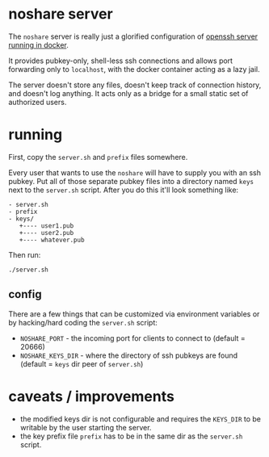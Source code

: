 # noshare server

The `noshare` server is really just a glorified configuration of
[openssh server running in docker](https://hub.docker.com/r/linuxserver/openssh-server).

It provides pubkey-only, shell-less ssh connections and allows port forwarding
only to `localhost`, with the docker container acting as a lazy jail.

The server doesn't store any files, doesn't keep track of connection history,
and doesn't log anything. It acts only as a bridge for a small static set of
authorized users.

# running

First, copy the `server.sh` and `prefix` files somewhere.

Every user that wants to use the `noshare` will have to supply you with
an ssh pubkey. Put all of those separate pubkey files into a directory named `keys`
next to the `server.sh` script. After you do this it'll look something like:


```
- server.sh
- prefix
- keys/
   +---- user1.pub
   +---- user2.pub
   +---- whatever.pub
```

Then run:

```
./server.sh
```

## config

There are a few things that can be customized via environment
variables or by hacking/hard coding the `server.sh` script:

* `NOSHARE_PORT` - the incoming port for clients to connect to (default = 20666)
* `NOSHARE_KEYS_DIR` - where the directory of ssh pubkeys are found (default = `keys` dir peer of `server.sh`)

# caveats / improvements

* the modified keys dir is not configurable and requires the `KEYS_DIR` to be writable
  by the user starting the server.
* the key prefix file `prefix` has to be in the same dir as the `server.sh` script.
